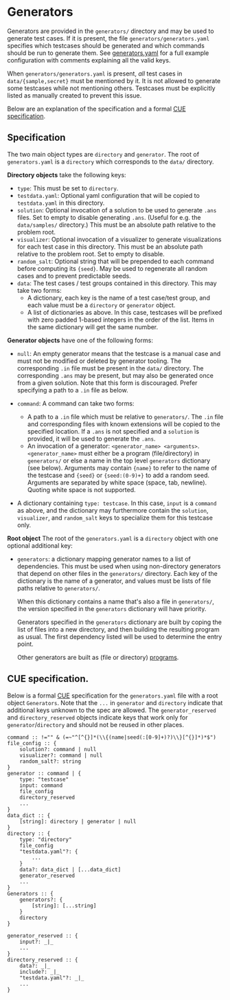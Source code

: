 # Generators

Generators are provided in the `generators/` directory and may be used to
generate test cases.  If it is present, the file `generators/generators.yaml`
specifies which testcases should be generated and which commands should be run
to generate them. See [generators.yaml](generators.yaml) for a full example
configuration with comments explaining all the valid keys.

When `generators/generators.yaml` is present, _all_ test cases in
`data/{sample,secret}` must be mentioned by it. It is not allowed to generate
some testcases while not mentioning others. Testcases must be explicitly
listed as manually created to prevent this issue.

Below are an explanation of the specification and a formal [CUE specification](#cue-specification).

## Specification

The two main object types are `directory` and `generator`. The root of `generators.yaml` is a `directory` which corresponds to the `data/` directory.

**Directory objects** take the following keys:
* `type`: This must be set to `directory`.
* `testdata.yaml`: Optional yaml configuration that will be copied to `testdata.yaml` in this directory.
* `solution`: Optional invocation of a solution to be used to generate `.ans` files. Set to empty to disable generating `.ans`. (Useful for e.g. the `data/samples/` directory.) This must be an absolute path relative to the problem root.
* `visualizer`: Optional invocation of a visualizer to generate visualizations for each test case in this directory.
    This must be an absolute path relative to the problem root. Set to empty to disable.
* `random_salt`: Optional string that will be prepended to each command before computing its `{seed}`. May be used to regenerate all random cases and to prevent predictable seeds.
* `data`: The test cases / test groups contained in this directory. This may take two forms:
    * A dictionary, each key is the name of a test case/test group, and each value must be a `directory` or `generator` object.
    * A list of dictionaries as above. In this case, testcases will be prefixed with zero padded 1-based integers in the order of the list. Items in the same dictionary will get the same number.

**Generator objects** have one of the following forms:
- `null`: An empty generator means that the testcase is a manual case and must not be modified or deleted by generator tooling. The corresponding `.in` file must be present in the `data/` directory. The corresponding `.ans` may be present, but may also be generated once from a given solution. Note that this form is discouraged. Prefer specifying a path to a `.in` file as below.
- `command`: A command can take two forms:
    - A path to a `.in` file which must be relative to `generators/`. The `.in` file and corresponding files with known extensions will be copied to the specified location. If a `.ans` is not specified and a `solution` is provided, it will be used to generate the `.ans`.
    - An invocation of a generator: `<generator_name> <arguments>`. `<generator_name>` must either be a program (file/directory) in `generators/` or else a name in the top level `generators` dictionary (see below). Arguments may contain `{name}` to refer to the name of the testcase and `{seed}` or `{seed:(0-9)+}` to add a random seed. Arguments are separated by white space (space, tab, newline). Quoting white space is not supported.

- A dictionary containing `type: testcase`. In this case, `input` is a `command` as above, and the dictionary may furthermore contain the `solution`, `visualizer`, and `random_salt` keys to specialize them for this testcase only.

**Root object**
The root of the `generators.yaml` is a `directory` object with one optional additional key:

* `generators`: a dictionary mapping generator names to a list of dependencies.
    This must be used when using non-directory generators that depend on other files in the `generators/` directory. Each key of the dictionary is the name of a generator, and values must be lists of file paths relative to `generators/`.

    When this dictionary contains a name that's also a file in `generators/`, the version specified in the `generators` dictionary will have priority.

    Generators specified in the `generators` dictionary are built by coping the list of files into a new directory, and then building the resulting program as usual. The first dependency listed will be used to determine the entry point.

    Other generators are built as (file or directory) [programs](./Problem_Format#Programs).


## CUE specification.

Below is a formal [CUE](https://cuelang.org/docs/references/spec/) specification for the `generators.yaml` file with a root object `Generators`. Note that the `...` in `generator` and `directory` indicate that additional keys unknown to the spec are allowed. The `generator_reserved` and `directory_reserved` objects indicate keys that work only for `generator`/`directory` and should not be reused in other places.

```
command :: !="" & (=~"^[^{}]*(\\{(name|seed(:[0-9]+)?)\\}[^{}]*)*$")
file_config :: {
    solution?: command | null
    visualizer?: command | null
    random_salt?: string
}
generator :: command | {
    type: "testcase"
    input: command
    file_config
    directory_reserved
    ...
}
data_dict :: {
    [string]: directory | generator | null
}
directory :: {
    type: "directory"
    file_config
    "testdata.yaml"?: {
        ...
    }
    data?: data_dict | [...data_dict]
    generator_reserved
    ...
}
Generators :: {
    generators?: {
        [string]: [...string]
    }
    directory
}

generator_reserved :: {
    input?: _|_
    ...
}
directory_reserved :: {
    data?: _|_
    include?: _|_
    "testdata.yaml"?: _|_
    ...
}
```
